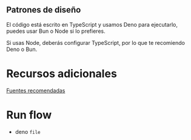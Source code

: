 ## Patrones de diseño

El código está escrito en TypeScript y usamos Deno para ejecutarlo, puedes usar Bun o Node si lo prefieres.

Si usas Node, deberás configurar TypeScript, por lo que te recomiendo Deno o Bun.



# Recursos adicionales

[Fuentes recomendadas](https://gist.github.com/Klerith/f7f558766cb9ad8f36e471cceb5dd910)


# Run flow
* deno `file`

